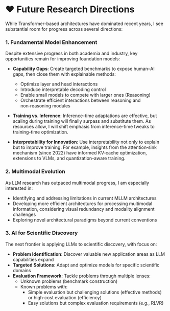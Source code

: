 <span class='anchor' id='future'></span>

# ❤️ Future Research Directions

While Transformer-based architectures have dominated recent years, I see substantial room for progress across several directions:

### 1. Fundamental Model Enhancement

Despite extensive progress in both academia and industry, key opportunities remain for improving foundation models:

- **Capability Gaps**: Create targeted benchmarks to expose human–AI gaps, then close them with explainable methods:
  - Optimize layer and head interactions
  - Introduce interpretable decoding control
  - Enable small models to compete with larger ones (Reasoning)
  - Orchestrate efficient interactions between reasoning and non‑reasoning modules

- **Training vs. Inference**: Inference-time adaptations are effective, but scaling during training will finally surpass and substitute them. As resources allow, I will shift emphasis from inference-time tweaks to training-time optimization.

- **Interpretability for Innovation**: Use interpretability not only to explain but to improve training. For example, insights from the attention‑sink mechanism (since 2022) have informed KV‑cache optimization, extensions to VLMs, and quantization-aware training.

### 2. Multimodal Evolution

As LLM research has outpaced multimodal progress, I am especially interested in:

- Identifying and addressing limitations in current MLLM architectures
- Developing more efficient architectures for processing multimodal information, considering visual redundancy and modality alignment challenges
- Exploring novel architectural paradigms beyond current conventions

### 3. AI for Scientific Discovery

The next frontier is applying LLMs to scientific discovery, with focus on:

- **Problem Identification**: Discover valuable new application areas as LLM capabilities expand
- **Targeted Solutions**: Adapt and optimize models for specific scientific domains
- **Evaluation Framework**: Tackle problems through multiple lenses:
  - Unknown problems (benchmark construction)
  - Known problems with:
    * Simple evaluation but challenging solutions (effective methods) or high‑cost evaluation (efficiency)
    * Easy solutions but complex evaluation requirements (e.g., RLVR)
